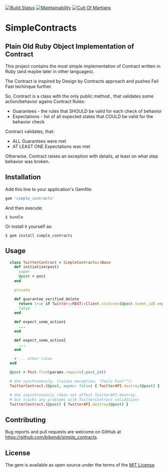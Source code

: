 [![Build Status](https://travis-ci.com/bibendi/simple_contracts.svg?branch=master)](https://travis-ci.com/bibendi/simple_contracts)
[![Maintainability](https://api.codeclimate.com/v1/badges/7bbb13403a539b107863/maintainability)](https://codeclimate.com/github/bibendi/simple_contracts/maintainability)
[![Cult Of Martians](http://cultofmartians.com/assets/badges/badge.svg)](https://cultofmartians.com/tasks/simple-contracts.html)

# SimpleContracts

## Plain Old Ruby Object Implementation of Contract

This project contains the most simple implementation of Contract written in Ruby (and maybe later in other languages).

The Contract is inspired by Design by Contracts approach and pushes Fail Fast techinque further.

So, Contract is a class with the only public method , that validates some action/behavior agains Contract Rules:
 - Guarantees - the rules that SHOULD be valid for each check of behavior
 - Expectations - list of all expected states that COULD be valid for the behavior check

Contract validates, that:
 - ALL Guarantees were met
 - AT LEAST ONE Expectations was met

Otherwise, Contract raises an exception with details, at least on what step behavior was broken.

## Installation

Add this line to your application's Gemfile:

```ruby
gem 'simple_contracts'
```

And then execute:

    $ bundle

Or install it yourself as:

    $ gem install simple_contracts

## Usage

```ruby
  class TwitterContract < SimpleContracts::Base
    def initialize(post)
      super
      @post = post
    end

    private

    def guarantee_verified_delete
      return true if Twitter::REST::Client.statuses(@post.tweet_id).empty?
      false
    end

    def expect_some_action1
      ...
    end

    def expect_some_action2
      ...
    end

    # ... other rules
  end

  @post = Post.find(params.require(:post_id))

  # Use synchronously, (raises exception, "Fails Fast"™):
  TwitterContract.(@post, async: false) { TwitterAPI.destroy(@post) }

  # Use asynchronously (does not affect TwitterAPI.destroy,
  # but tracks any problems with TwitterContract validation)
  TwitterContract.(@post) { TwitterAPI.destroy(@post) }
```

## Contributing

Bug reports and pull requests are welcome on GitHub at https://github.com/bibendi/simple_contracts.

## License

The gem is available as open source under the terms of the [MIT License](https://opensource.org/licenses/MIT).
